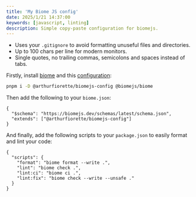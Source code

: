 ```yaml
---
title: 'My Biome JS config'
date: 2025/1/21 14:37:00
keywords: [javascript, linting]
description: Simple copy-paste configuration for biomejs.
---
```


- Uses your `.gitignore` to avoid formatting unuseful files and directories.
- Up to 100 chars per line for modern monitors.
- Single quotes, no trailing commas, semicolons and spaces instead of tabs.

Firstly, install [biome](https://biomejs.dev) and this [configuration](https://www.npmjs.com/package/@arthurfiorette/biomejs-config):

```sh
pnpm i -D @arthurfiorette/biomejs-config @biomejs/biome
```

Then add the following to your `biome.json`:

```jsonc
{
  "$schema": "https://biomejs.dev/schemas/latest/schema.json",
  "extends": ["@arthurfiorette/biomejs-config"]
}
```

And finally, add the following scripts to your `package.json` to easily format and lint your code:

```jsonc
{
  "scripts": {
    "format": "biome format --write .",
    "lint": "biome check .",
    "lint:ci": "biome ci .",
    "lint:fix": "biome check --write --unsafe ."
  }
}
```
